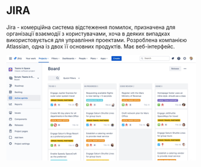 # JIRA

Jira - комерційна система відстеження помилок, призначена для організації взаємодії з користувачами, хоча в деяких випадках використовується для управління проектами. Розроблена компанією Atlassian, одна із двох її основних продуктів. Має веб-інтерфейс.

![Jira](https://github.com/DariaStavytska/JIRA/blob/main/Jira.jpg)

